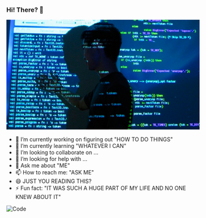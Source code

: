### Hi! There? 👋

![Code](https://github.com/Sanchitraina1999/Sanchitraina1999/blob/master/img1.webp)

- 🔭 I’m currently working on figuring out "HOW TO DO THINGS"
- 🌱 I’m currently learning "WHATEVER I CAN"
- 👯 I’m looking to collaborate on ...
- 🤔 I’m looking for help with ...
- 💬 Ask me about "ME"
- 📫 How to reach me: "ASK ME"
- 😄 JUST YOU READING THIS?
- ⚡ Fun fact: "IT WAS SUCH A HUGE PART OF MY LIFE AND NO ONE KNEW ABOUT IT"

![Code](https://github.com/Sanchitraina1999/Sanchitraina1999/blob/master/img1.jpg)